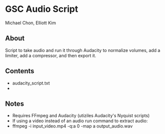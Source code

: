 # GSC Audio Script

Michael Chon, Elliott Kim

## About
Script to take audio and run it through Audacity to normalize volumes, add a limiter, add a compressor, and then export it.

## Contents
- audacity_script.txt
- 

## Notes
- Requires FFmpeg and Audacity (utiziles Audacity's Nyquist scripts)
- If using a video instead of an audio run command to extract audio:
- ffmpeg -i input_video.mp4 -q:a 0 -map a output_audio.wav
